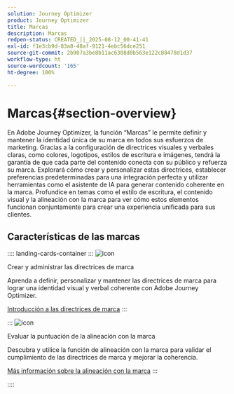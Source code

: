 ```yaml
---
solution: Journey Optimizer
product: Journey Optimizer
title: Marcas
description: Marcas
redpen-status: CREATED_||_2025-08-12_00-41-41
exl-id: f1e3cb9d-83a8-48af-9121-4ebc56dce251
source-git-commit: 2b907a3be8b11ac6308d0b563e122c88478d1d37
workflow-type: ht
source-wordcount: '165'
ht-degree: 100%

---
```


# Marcas{#section-overview}

En Adobe Journey Optimizer, la función “Marcas” le permite definir y mantener la identidad única de su marca en todos sus esfuerzos de marketing. Gracias a la configuración de directrices visuales y verbales claras, como colores, logotipos, estilos de escritura e imágenes, tendrá la garantía de que cada parte del contenido conecta con su público y refuerza su marca. Explorará cómo crear y personalizar estas directrices, establecer preferencias predeterminadas para una integración perfecta y utilizar herramientas como el asistente de IA para generar contenido coherente en la marca. Profundice en temas como el estilo de escritura, el contenido visual y la alineación con la marca para ver cómo estos elementos funcionan conjuntamente para crear una experiencia unificada para sus clientes.

## Características de las marcas

:::: landing-cards-container
:::
![icon](https://cdn.experienceleague.adobe.com/icons/circle-play.svg)

Crear y administrar las directrices de marca

Aprenda a definir, personalizar y mantener las directrices de marca para lograr una identidad visual y verbal coherente con Adobe Journey Optimizer.

[Introducción a las directrices de marca](../using/content-management/brands.md)
:::

:::
![icon](https://cdn.experienceleague.adobe.com/icons/list-check.svg)

Evaluar la puntuación de la alineación con la marca

Descubra y utilice la función de alineación con la marca para validar el cumplimiento de las directrices de marca y mejorar la coherencia.

[Más información sobre la alineación con la marca](../using/content-management/brands-score.md)
:::

::::
